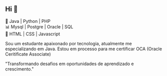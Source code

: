 ## Hi 👋

🚀 Java | Python | PHP <br>
📊 Mysql | Postgre | Oracle | SQL <br>
🎨 HTML | CSS | Javascript

Sou um estudante apaixonado por tecnologia, atualmente me especializando em Java. Estou em processo para me certificar OCA (Oracle Ceritificate Associate)

"Transformando desafios em oportunidades de aprendizado e crescimento."
